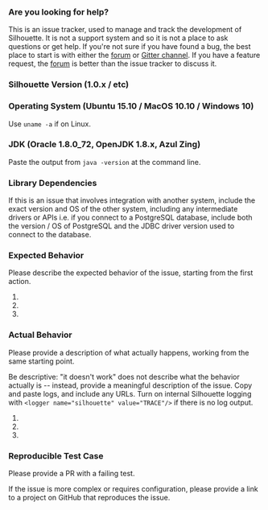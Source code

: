 ### Are you looking for help?

This is an issue tracker, used to manage and track the development of Silhouette. It is not a support system and so it is not a place to ask questions or get help. If you're not sure if you have found a bug, the best place to start is with either the [forum] or [Gitter channel]. If you have a feature request, the [forum] is better than the issue tracker to discuss it.

### Silhouette Version (1.0.x / etc)


### Operating System (Ubuntu 15.10 / MacOS 10.10 / Windows 10)

Use `uname -a` if on Linux.

### JDK (Oracle 1.8.0_72, OpenJDK 1.8.x, Azul Zing)

Paste the output from `java -version` at the command line.

### Library Dependencies

If this is an issue that involves integration with another system, include the exact version and OS of the other system, including any intermediate drivers or APIs i.e. if you connect to a PostgreSQL database, include both the version / OS of PostgreSQL and the JDBC driver version used to connect to the database.

### Expected Behavior

Please describe the expected behavior of the issue, starting from the first action.

1.
2.
3.

### Actual Behavior

Please provide a description of what actually happens, working from the same starting point.

Be descriptive: "it doesn't work" does not describe what the behavior actually is -- instead, provide a meaningful description of the issue.  Copy and paste logs, and include any URLs.  Turn on internal Silhouette logging with `<logger name="silhouette" value="TRACE"/>` if there is no log output.

1.
2.
3.

### Reproducible Test Case

Please provide a PR with a failing test.

If the issue is more complex or requires configuration, please provide a link to a project on GitHub that reproduces the issue.

[forum]: http://discourse.silhouette.rocks/
[Gitter channel]: https://gitter.im/minutemen/silhouette
